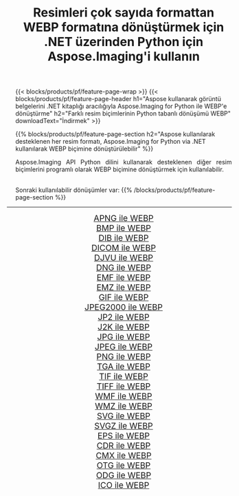 ﻿---
title: Resimleri çok sayıda formattan WEBP formatına dönüştürmek için .NET üzerinden Python için Aspose.Imaging'i kullanın 
weight: 3920
url: /tr/python-net/conversion/to/webp 
lang: tr
langdirlevel: 2
locales: zh-hans,ja,it,ru,de,es,fr,nl,id,lt,pl,pt,vi,tr,ko,zh-hant,ar,hi,th,sv,cs,uk,he
description: Aspose.Imaging for Python via .NET library kullanarak çeşitli formatları WEBP formatına dönüştürebilirsiniz.
---

{{< blocks/products/pf/feature-page-wrap >}}
{{< blocks/products/pf/feature-page-header h1="Aspose kullanarak görüntü belgelerini .NET kitaplığı aracılığıyla Aspose.Imaging for Python ile WEBP'e dönüştürme" h2="Farklı resim biçimlerinin Python tabanlı dönüşümü WEBP" downloadText="İndirmek" >}}


{{% blocks/products/pf/feature-page-section  h2="Aspose kullanılarak desteklenen her resim formatı, Aspose.Imaging for Python via .NET kullanılarak WEBP biçimine dönüştürülebilir" %}}
<p align=justify>Aspose.Imaging API Python dilini kullanarak desteklenen diğer resim biçimlerini programlı olarak WEBP biçimine dönüştürmek için kullanılabilir.</p>
<br/>
Sonraki kullanılabilir dönüşümler var:
{{% /blocks/products/pf/feature-page-section %}}
<div class="container-fluid productfamilypage bg-gray">
    <div class="convertypes bg-gray agp-content section">
        <div class="container">
		<hr style="margin-left:-20px;"/>
		<div class="row other-converters" style="gap: 10px;font-size: 19px;text-align:center;">
		    <div class='col-md-2 other-converter remove-lp remove-rp'><a href="/imaging/tr/python-net/conversion/apng-to-webp" style="padding:15px;">APNG ile WEBP</a></div>
<div class='col-md-2 other-converter remove-lp remove-rp'><a href="/imaging/tr/python-net/conversion/bmp-to-webp" style="padding:15px;">BMP ile WEBP</a></div>
<div class='col-md-2 other-converter remove-lp remove-rp'><a href="/imaging/tr/python-net/conversion/dib-to-webp" style="padding:15px;">DIB ile WEBP</a></div>
<div class='col-md-2 other-converter remove-lp remove-rp'><a href="/imaging/tr/python-net/conversion/dicom-to-webp" style="padding:15px;">DICOM ile WEBP</a></div>
<div class='col-md-2 other-converter remove-lp remove-rp'><a href="/imaging/tr/python-net/conversion/djvu-to-webp" style="padding:15px;">DJVU ile WEBP</a></div>
<div class='col-md-2 other-converter remove-lp remove-rp'><a href="/imaging/tr/python-net/conversion/dng-to-webp" style="padding:15px;">DNG ile WEBP</a></div>
<div class='col-md-2 other-converter remove-lp remove-rp'><a href="/imaging/tr/python-net/conversion/emf-to-webp" style="padding:15px;">EMF ile WEBP</a></div>
<div class='col-md-2 other-converter remove-lp remove-rp'><a href="/imaging/tr/python-net/conversion/emz-to-webp" style="padding:15px;">EMZ ile WEBP</a></div>
<div class='col-md-2 other-converter remove-lp remove-rp'><a href="/imaging/tr/python-net/conversion/gif-to-webp" style="padding:15px;">GIF ile WEBP</a></div>
<div class='col-md-2 other-converter remove-lp remove-rp'><a href="/imaging/tr/python-net/conversion/jpeg2000-to-webp" style="padding:15px;">JPEG2000 ile WEBP</a></div>
<div class='col-md-2 other-converter remove-lp remove-rp'><a href="/imaging/tr/python-net/conversion/jp2-to-webp" style="padding:15px;">JP2 ile WEBP</a></div>
<div class='col-md-2 other-converter remove-lp remove-rp'><a href="/imaging/tr/python-net/conversion/j2k-to-webp" style="padding:15px;">J2K ile WEBP</a></div>
<div class='col-md-2 other-converter remove-lp remove-rp'><a href="/imaging/tr/python-net/conversion/jpg-to-webp" style="padding:15px;">JPG ile WEBP</a></div>
<div class='col-md-2 other-converter remove-lp remove-rp'><a href="/imaging/tr/python-net/conversion/jpeg-to-webp" style="padding:15px;">JPEG ile WEBP</a></div>
<div class='col-md-2 other-converter remove-lp remove-rp'><a href="/imaging/tr/python-net/conversion/png-to-webp" style="padding:15px;">PNG ile WEBP</a></div>
<div class='col-md-2 other-converter remove-lp remove-rp'><a href="/imaging/tr/python-net/conversion/tga-to-webp" style="padding:15px;">TGA ile WEBP</a></div>
<div class='col-md-2 other-converter remove-lp remove-rp'><a href="/imaging/tr/python-net/conversion/tif-to-webp" style="padding:15px;">TIF ile WEBP</a></div>
<div class='col-md-2 other-converter remove-lp remove-rp'><a href="/imaging/tr/python-net/conversion/tiff-to-webp" style="padding:15px;">TIFF ile WEBP</a></div>
<div class='col-md-2 other-converter remove-lp remove-rp'><a href="/imaging/tr/python-net/conversion/wmf-to-webp" style="padding:15px;">WMF ile WEBP</a></div>
<div class='col-md-2 other-converter remove-lp remove-rp'><a href="/imaging/tr/python-net/conversion/wmz-to-webp" style="padding:15px;">WMZ ile WEBP</a></div>
<div class='col-md-2 other-converter remove-lp remove-rp'><a href="/imaging/tr/python-net/conversion/svg-to-webp" style="padding:15px;">SVG ile WEBP</a></div>
<div class='col-md-2 other-converter remove-lp remove-rp'><a href="/imaging/tr/python-net/conversion/svgz-to-webp" style="padding:15px;">SVGZ ile WEBP</a></div>
<div class='col-md-2 other-converter remove-lp remove-rp'><a href="/imaging/tr/python-net/conversion/eps-to-webp" style="padding:15px;">EPS ile WEBP</a></div>
<div class='col-md-2 other-converter remove-lp remove-rp'><a href="/imaging/tr/python-net/conversion/cdr-to-webp" style="padding:15px;">CDR ile WEBP</a></div>
<div class='col-md-2 other-converter remove-lp remove-rp'><a href="/imaging/tr/python-net/conversion/cmx-to-webp" style="padding:15px;">CMX ile WEBP</a></div>
<div class='col-md-2 other-converter remove-lp remove-rp'><a href="/imaging/tr/python-net/conversion/otg-to-webp" style="padding:15px;">OTG ile WEBP</a></div>
<div class='col-md-2 other-converter remove-lp remove-rp'><a href="/imaging/tr/python-net/conversion/odg-to-webp" style="padding:15px;">ODG ile WEBP</a></div>
<div class='col-md-2 other-converter remove-lp remove-rp'><a href="/imaging/tr/python-net/conversion/ico-to-webp" style="padding:15px;">ICO ile WEBP</a></div>
                </div>
        </div>
    </div>
</div>
<br/>


